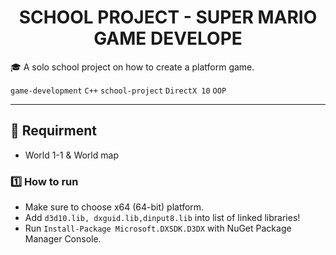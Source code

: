 <p align="center">
  <h1 align="center">SCHOOL PROJECT - SUPER MARIO GAME DEVELOPE</h1>
</p>

🎓 A solo school project on how to create a platform game.

`game-development` `C++` `school-project` `DirectX 10` `OOP`

---

## 🏃 Requirment ##
- World 1-1 & World map

### 1️⃣ How to run ###
- Make sure to choose x64 (64-bit) platform.
- Add ```d3d10.lib, dxguid.lib,dinput8.lib``` into list of linked libraries!
- Run ```Install-Package Microsoft.DXSDK.D3DX``` with NuGet Package Manager Console.
